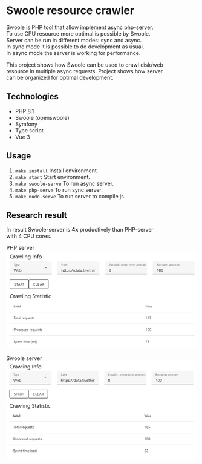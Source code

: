 # Swoole resource crawler

Swoole is PHP tool that allow implement async php-server.  
To use CPU resource more optimal is possible by Swoole.  
Server can be run in different modes: sync and async.  
In sync mode it is possible to do development as usual.  
In async mode the server is working for performance.

This project shows how Swoole can be used to crawl disk/web  
resource in multiple async requests. Project shows how server  
can be organized for optimal development.

## Technologies

- PHP 8.1
- Swoole (openswoole)
- Symfony
- Type script
- Vue 3

## Usage

1. `make install` Install environment.
2. `make start` Start environment.
3. `make swoole-serve` To run async server.
4. `make php-serve` To run sync server.
5. `make node-serve` To run server to compile js.

## Research result

In result Swoole-server is **4x** productively than PHP-server  
with 4 CPU cores.  

PHP server  
<img src="https://github.com/andrew-svirin/resource-crawler-swoole/blob/main/docs/experiment_results/php-experiment.jpg" width="800">

Swoole server  
<img src="https://github.com/andrew-svirin/resource-crawler-swoole/blob/main/docs/experiment_results/swoole-experiment.jpg" width="800">
